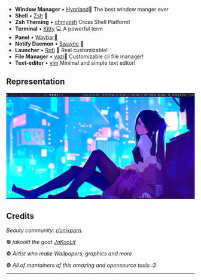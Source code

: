 - **Window Manager** • [Hyprland](https://github.com/hyprwm/Hyprland)🎨 The best window manger ever
- **Shell** • [Zsh](https://www.zsh.org) 🐚 
- **Zsh Theming** • [ohmyzsh](https://github.com/ohmyzsh/ohmyzsh) Cross Shell Platform!
- **Terminal** • [Kitty](https://github.com/kovidgoyal/kitty) 💻 A powerful term
- **Panel** • [Waybar](https://aur.archlinux.org/packages/waybar-hyprland-git)🍧
- **Notify Daemon** • [Swaync](https://github.com/ErikReider/SwayNotificationCenter) 🍃
- **Launcher** • [Rofi](https://github.com/davatorium/rofi) 🚀 Real customizable!
- **File Manager** • [yazi](https://github.com/sxyazi/yazi)🔖 Customizable cli file manager!
- **Text-editor** • [vim](https://github.com/vim/vim) Minimal and simple text editor!
## Representation
![Screenshot](Screenshot_08-Aug_03-03-37_8026.png)

## Credits

_Beauty community: [r/unixporn](https://www.reddit.com/r/unixporn)._

**©** _jakoolit the goat [JaKooLit](https://github.com/JaKooLit)_

**©** _Artist who make Wallpapers, graphics and more_

**©** _All of mantainers of this amazing and opensource tools :3_

---
